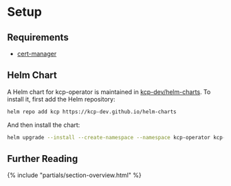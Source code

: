 # Setup

## Requirements

- [cert-manager](https://cert-manager.io/)

## Helm Chart

A Helm chart for kcp-operator is maintained in [kcp-dev/helm-charts](https://github.com/kcp-dev/helm-charts/tree/main/charts/kcp-operator). To install it, first add the Helm repository:

```sh
helm repo add kcp https://kcp-dev.github.io/helm-charts
```

And then install the chart:

```sh
helm upgrade --install --create-namespace --namespace kcp-operator kcp-operator kcp/kcp-operator
```

## Further Reading

{% include "partials/section-overview.html" %}
